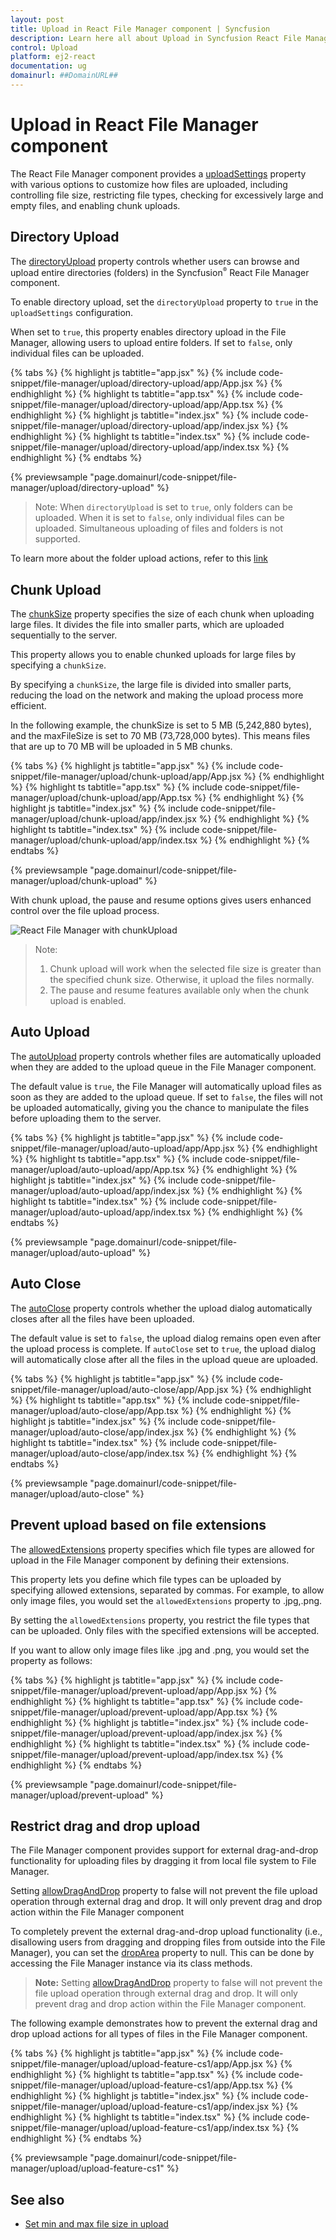 ```yaml
---
layout: post
title: Upload in React File Manager component | Syncfusion
description: Learn here all about Upload in Syncfusion React File Manager component of Syncfusion Essential JS 2 and more.
control: Upload 
platform: ej2-react
documentation: ug
domainurl: ##DomainURL##
---
```


# Upload in React File Manager component

The React File Manager component provides a [uploadSettings](https://ej2.syncfusion.com/react/documentation/api/file-manager/#uploadsettings) property with various options to customize how files are uploaded, including controlling file size, restricting file types, checking for excessively large and empty files, and enabling chunk uploads.

## Directory Upload

The [directoryUpload](https://ej2.syncfusion.com/react/documentation/api/file-manager/uploadSettingsModel/#directoryupload) property controls whether users can browse and upload entire directories (folders) in the Syncfusion<sup style="font-size:70%">&reg;</sup> React File Manager component. 

To enable directory upload, set the `directoryUpload` property to `true` in the `uploadSettings` configuration.

When set to `true`, this property enables directory upload in the File Manager, allowing users to upload entire folders. If set to `false`, only individual files can be uploaded. 

{% tabs %}
{% highlight js tabtitle="app.jsx" %}
{% include code-snippet/file-manager/upload/directory-upload/app/App.jsx %}
{% endhighlight %}
{% highlight ts tabtitle="app.tsx" %}
{% include code-snippet/file-manager/upload/directory-upload/app/App.tsx %}
{% endhighlight %}
{% highlight js tabtitle="index.jsx" %}
{% include code-snippet/file-manager/upload/directory-upload/app/index.jsx %}
{% endhighlight %}
{% highlight ts tabtitle="index.tsx" %}
{% include code-snippet/file-manager/upload/directory-upload/app/index.tsx %}
{% endhighlight %}
{% endtabs %}

{% previewsample "page.domainurl/code-snippet/file-manager/upload/directory-upload" %}

>Note: When `directoryUpload` is set to `true`, only folders can be uploaded. When it is set to `false`, only individual files can be uploaded. Simultaneous uploading of files and folders is not supported.

To learn more about the folder upload actions, refer to this [link](https://ej2.syncfusion.com/react/documentation/file-manager/file-operations#folder-upload-support)

## Chunk Upload

The [chunkSize](https://ej2.syncfusion.com/react/documentation/api/file-manager/uploadSettingsModel/#chunksize) property specifies the size of each chunk when uploading large files. It divides the file into smaller parts, which are uploaded sequentially to the server.

This property allows you to enable chunked uploads for large files by specifying a `chunkSize`.

By specifying a `chunkSize`, the large file is divided into smaller parts, reducing the load on the network and making the upload process more efficient.

In the following example, the chunkSize is set to 5 MB (5,242,880 bytes), and the maxFileSize is set to 70 MB (73,728,000 bytes). This means files that are up to 70 MB will be uploaded in 5 MB chunks.

{% tabs %}
{% highlight js tabtitle="app.jsx" %}
{% include code-snippet/file-manager/upload/chunk-upload/app/App.jsx %}
{% endhighlight %}
{% highlight ts tabtitle="app.tsx" %}
{% include code-snippet/file-manager/upload/chunk-upload/app/App.tsx %}
{% endhighlight %}
{% highlight js tabtitle="index.jsx" %}
{% include code-snippet/file-manager/upload/chunk-upload/app/index.jsx %}
{% endhighlight %}
{% highlight ts tabtitle="index.tsx" %}
{% include code-snippet/file-manager/upload/chunk-upload/app/index.tsx %}
{% endhighlight %}
{% endtabs %}

{% previewsample "page.domainurl/code-snippet/file-manager/upload/chunk-upload" %}

With chunk upload, the pause and resume options gives users enhanced control over the file upload process.

![React File Manager with chunkUpload](./images/filemanager-chunkupload.png)

>Note: 
>1. Chunk upload will work when the selected file size is greater than the specified chunk size. Otherwise, it upload the files normally. 
>2. The pause and resume features available only when the chunk upload is enabled.

## Auto Upload

The [autoUpload](https://ej2.syncfusion.com/react/documentation/api/file-manager/uploadSettingsModel/#autoupload) property controls whether files are automatically uploaded when they are added to the upload queue in the File Manager component.

The default value is `true`, the File Manager will automatically upload files as soon as they are added to the upload queue. If set to `false`, the files will not be uploaded automatically, giving you the chance to manipulate the files before uploading them to the server.

{% tabs %}
{% highlight js tabtitle="app.jsx" %}
{% include code-snippet/file-manager/upload/auto-upload/app/App.jsx %}
{% endhighlight %}
{% highlight ts tabtitle="app.tsx" %}
{% include code-snippet/file-manager/upload/auto-upload/app/App.tsx %}
{% endhighlight %}
{% highlight js tabtitle="index.jsx" %}
{% include code-snippet/file-manager/upload/auto-upload/app/index.jsx %}
{% endhighlight %}
{% highlight ts tabtitle="index.tsx" %}
{% include code-snippet/file-manager/upload/auto-upload/app/index.tsx %}
{% endhighlight %}
{% endtabs %}

{% previewsample "page.domainurl/code-snippet/file-manager/upload/auto-upload" %}

## Auto Close

The [autoClose](https://ej2.syncfusion.com/react/documentation/api/file-manager/uploadSettingsModel/#autoclose) property controls whether the upload dialog automatically closes after all the files have been uploaded.

The default value is set to `false`, the upload dialog remains open even after the upload process is complete. If `autoClose` set to `true`, the upload dialog will automatically close after all the files in the upload queue are uploaded.


{% tabs %}
{% highlight js tabtitle="app.jsx" %}
{% include code-snippet/file-manager/upload/auto-close/app/App.jsx %}
{% endhighlight %}
{% highlight ts tabtitle="app.tsx" %}
{% include code-snippet/file-manager/upload/auto-close/app/App.tsx %}
{% endhighlight %}
{% highlight js tabtitle="index.jsx" %}
{% include code-snippet/file-manager/upload/auto-close/app/index.jsx %}
{% endhighlight %}
{% highlight ts tabtitle="index.tsx" %}
{% include code-snippet/file-manager/upload/auto-close/app/index.tsx %}
{% endhighlight %}
{% endtabs %}

{% previewsample "page.domainurl/code-snippet/file-manager/upload/auto-close" %}

## Prevent upload based on file extensions

The [allowedExtensions](https://ej2.syncfusion.com/react/documentation/api/file-manager/uploadSettingsModel/#allowedextensions) property specifies which file types are allowed for upload in the File Manager component by defining their extensions.

This property lets you define which file types can be uploaded by specifying allowed extensions, separated by commas. For example, to allow only image files, you would set the `allowedExtensions` property to .jpg,.png.

By setting the `allowedExtensions` property, you restrict the file types that can be uploaded. Only files with the specified extensions will be accepted.

If you want to allow only image files like .jpg and .png, you would set the property as follows:


{% tabs %}
{% highlight js tabtitle="app.jsx" %}
{% include code-snippet/file-manager/upload/prevent-upload/app/App.jsx %}
{% endhighlight %}
{% highlight ts tabtitle="app.tsx" %}
{% include code-snippet/file-manager/upload/prevent-upload/app/App.tsx %}
{% endhighlight %}
{% highlight js tabtitle="index.jsx" %}
{% include code-snippet/file-manager/upload/prevent-upload/app/index.jsx %}
{% endhighlight %}
{% highlight ts tabtitle="index.tsx" %}
{% include code-snippet/file-manager/upload/prevent-upload/app/index.tsx %}
{% endhighlight %}
{% endtabs %}

{% previewsample "page.domainurl/code-snippet/file-manager/upload/prevent-upload" %}

## Restrict drag and drop upload

The File Manager component provides support for external drag-and-drop functionality for uploading files by dragging it from local file system to File Manager.

Setting [allowDragAndDrop](https://ej2.syncfusion.com/react/documentation/api/file-manager/#allowdraganddrop) property to false will not prevent the file upload operation through external drag and drop. It will only prevent drag and drop action within the File Manager component

To completely prevent the external drag-and-drop upload functionality (i.e., disallowing users from dragging and dropping files from outside into the File Manager), you can set the [dropArea](https://ej2.syncfusion.com/react/documentation/api/uploader#droparea) property to null. This can be done by accessing the File Manager instance via its class methods.

>**Note:** Setting [allowDragAndDrop](https://ej2.syncfusion.com/react/documentation/api/file-manager#allowdraganddrop) property to false will not prevent the file upload operation through external drag and drop. It will only prevent drag and drop action within the File Manager component.

The following example demonstrates how to prevent the external drag and drop upload actions for all types of files in the File Manager component.

{% tabs %}
{% highlight js tabtitle="app.jsx" %}
{% include code-snippet/file-manager/upload/upload-feature-cs1/app/App.jsx %}
{% endhighlight %}
{% highlight ts tabtitle="app.tsx" %}
{% include code-snippet/file-manager/upload/upload-feature-cs1/app/App.tsx %}
{% endhighlight %}
{% highlight js tabtitle="index.jsx" %}
{% include code-snippet/file-manager/upload/upload-feature-cs1/app/index.jsx %}
{% endhighlight %}
{% highlight ts tabtitle="index.tsx" %}
{% include code-snippet/file-manager/upload/upload-feature-cs1/app/index.tsx %}
{% endhighlight %}
{% endtabs %}

{% previewsample "page.domainurl/code-snippet/file-manager/upload/upload-feature-cs1" %}


## See also

* [Set min and max file size in upload](https://ej2.syncfusion.com/react/documentation/file-manager/customization#upload-customization)
